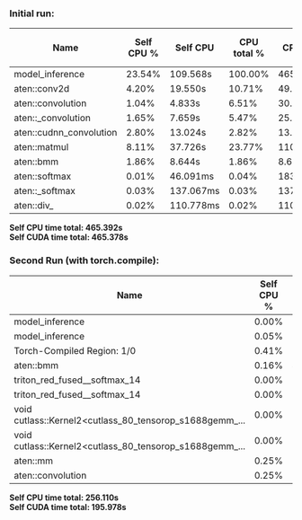 ### Initial run:

| Name                    | Self CPU % | Self CPU  | CPU total % | CPU total | CPU time avg | Self CUDA | Self CUDA % | CUDA total | CUDA time avg | # of Calls |
| ----------------------- | ---------- | --------- | ----------- | --------- | ------------ | --------- | ----------- | ---------- | ------------- | ---------- |
| model_inference         | 23.54%     | 109.568s  | 100.00%     | 465.392s  | 465.392s     | 1.030s    | 0.22%       | 465.378s   | 465.378s      | 1          |
| aten::conv2d            | 4.20%      | 19.550s   | 10.71%      | 49.860s   | 10.101ms     | 61.547ms  | 0.01%       | 141.022s   | 28.570ms      | 4936       |
| aten::convolution       | 1.04%      | 4.833s    | 6.51%       | 30.310s   | 6.141ms      | 41.352ms  | 0.01%       | 140.961s   | 28.558ms      | 4936       |
| aten::\_convolution     | 1.65%      | 7.659s    | 5.47%       | 25.477s   | 5.162ms      | 62.020ms  | 0.01%       | 140.919s   | 28.549ms      | 4936       |
| aten::cudnn_convolution | 2.80%      | 13.024s   | 2.82%       | 13.101s   | 2.654ms      | 140.309s  | 30.15%      | 140.390s   | 28.442ms      | 4936       |
| aten::matmul            | 8.11%      | 37.726s   | 23.77%      | 110.646s  | 17.152ms     | 227.631ms | 0.05%       | 117.255s   | 18.176ms      | 6451       |
| aten::bmm               | 1.86%      | 8.644s    | 1.86%       | 8.644s    | 2.660ms      | 111.117s  | 23.88%      | 111.117s   | 34.190ms      | 3250       |
| aten::softmax           | 0.01%      | 46.091ms  | 0.04%       | 183.158ms | 112.713us    | 23.285ms  | 0.01%       | 107.203s   | 65.971ms      | 1625       |
| aten::\_softmax         | 0.03%      | 137.067ms | 0.03%       | 137.067ms | 84.349us     | 107.180s  | 23.03%      | 107.180s   | 65.957ms      | 1625       |
| aten::div\_             | 0.02%      | 110.778ms | 0.02%       | 110.778ms | 68.129us     | 62.728s   | 13.48%      | 62.728s    | 38.578ms      | 1626       |

**Self CPU time total: 465.392s**  
**Self CUDA time total: 465.378s**

### Second Run (with torch.compile):

| Name                                                   | Self CPU % | Self CPU    | CPU total % | CPU total  | CPU time avg | Self CUDA   | Self CUDA % | CUDA total  | CUDA time avg | # of Calls |
| ------------------------------------------------------ | ---------- | ----------- | ----------- | ---------- | ------------ | ----------- | ----------- | ----------- | ------------- | ---------- |
| model_inference                                        | 0.00%      | 0.000us     | 0.00%       | 0.000us    | 0.000us      | 256.105s    | 130.68%     | 256.105s    | 128.053s      | 2          |
| model_inference                                        | 0.05%      | 131.109ms   | 100.00%     | 256.110s   | 256.110s     | 0.000us     | 0.00%       | 200.049s    | 200.049s      | 1          |
| Torch-Compiled Region: 1/0                             | 0.41%      | 1.047s      | 5.43%       | 13.910s    | 278.200ms    | 3.581s      | 1.83%       | 181.936s    | 3.639s        | 50         |
| aten::bmm                                              | 0.16%      | 412.788ms   | 0.22%       | 552.780ms  | 103.459us    | 88.105s     | 44.96%      | 88.126s     | 16.494ms      | 5343       |
| triton_red_fused__softmax_14                           | 0.00%      | 3.062ms     | 0.00%       | 7.117ms    | 28.469us     | 47.684s     | 24.33%      | 47.684s     | 190.734ms     | 250        |
| triton_red_fused__softmax_14                           | 0.00%      | 0.000us     | 0.00%       | 0.000us    | 0.000us      | 47.684s     | 24.33%      | 47.684s     | 190.734ms     | 250        |
| void cutlass::Kernel2<cutlass_80_tensorop_s1688gemm_... | 0.00%      | 0.000us     | 0.00%       | 0.000us    | 0.000us      | 45.974s     | 23.46%      | 45.974s     | 38.569ms      | 1192       |
| void cutlass::Kernel2<cutlass_80_tensorop_s1688gemm_... | 0.00%      | 0.000us     | 0.00%       | 0.000us    | 0.000us      | 41.612s     | 21.23%      | 41.612s     | 39.036ms      | 1066       |
| aten::mm                                               | 0.25%      | 632.716ms   | 0.37%       | 936.869ms  | 102.200us    | 23.480s     | 11.98%      | 23.495s     | 2.563ms       | 9167       |
| aten::convolution                                      | 0.25%      | 645.138ms   | 1.29%       | 3.297s     | 528.088us    | 0.000us     | 0.00%       | 14.923s     | 2.390ms       | 6244       |

**Self CPU time total: 256.110s**  
**Self CUDA time total: 195.978s**
